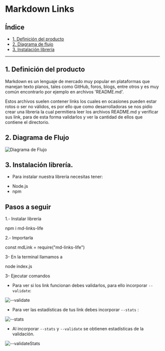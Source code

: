 # Markdown Links

## Índice

* [1. Definición del producto](#1-definicion-del-producto)
* [2. Diagrama de flujo](#2-diagrama-de-flujo)
* [3. Instalación librería](#2-instalacion-libreria)

***

## 1. Definición del producto 
 
Markdown es un lenguaje de mercado muy popular en plataformas que manejan texto planos, tales como GitHub, foros, blogs, entre otros y es muy común encontrarlo por ejemplo en archivos 'README.md'.

Estos archivos suelen contener links los cuales en ocasiones pueden estar rotos o ser no válidos, es por ello que como desarrolladoras se nos pidio crear una librería la cual permitiera leer los archivos README.md y verificar sus link, para de esta forma validarlos y ver la cantidad de ellos que contiene el directorio. 

## 2. Diagrama de Flujo 

![Diagrama de Flujo](http://imgfz.com/i/JI3Xaos.png)

## 3. Instalación librería.

* Para instalar nuestra librería necesitas tener:

- Node.js
- npm


## Pasos a seguir

1.- Instalar librería

npm i md-links-life

2.- Importarla 

const mdLink = require("md-links-life")

3- En la terminal llamamos a 

node index.js 

3- Ejecutar comandos 

* Para ver si los link funcionan debes validarlos, para ello incorporar `--validate`: 

![--validate](http://imgfz.com/i/0j62DfM.png)

* Para ver las estadísticas de tus link debes incorporar `--stats` : 

![--stats](http://imgfz.com/i/0vZ1Kuc.png)

* Al incorporar `--stats` y `--validate` se obtienen estadísticas de la validación.

![--validateStats](http://imgfz.com/i/tCSExTn.png)



